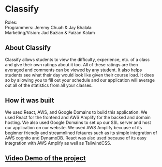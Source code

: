 # Classify
Roles:<br>Programmers: Jeremy Chuah & Jay Bhalala<br>Marketing/Vision: Jad Bazian & Faizan Kalam

## About Classify
Classify allows students to view the difficulty, experience, etc. of a class and give their own ratings about it too. All of these ratings are then averaged and comments can be viewed by any student. It also helps students see what their day would look like given their course load. It does so by allowing you to fill out your schedule and our application will average out all of the statistics from all your classes. 

## How it was built
We used React, AWS, and Google Domains to build this application. We used React for the frontend and AWS Amplify for the backed and domain hosting. We also used Google Domains to set up our SSL server and host our application on our website. We used AWS Amplify becuase of its beginner friendly and streamnlined fetaures such as its simple integration of AWS cognito and DynamoDB. React was also used because of its easy integration with AWS Amplify as well as TailwindCSS.

## [Video Demo of the project](https://youtu.be/IlprIFKkwSM)
